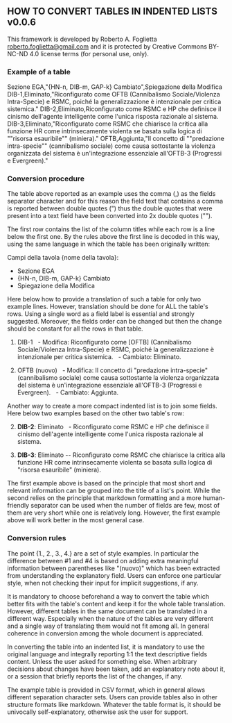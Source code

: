 ## HOW TO CONVERT TABLES IN INDENTED LISTS v0.0.6

This framework is developed by Roberto A. Foglietta <roberto.foglietta@gmail.com> and
it is protected by Creative Commons BY-NC-ND 4.0 license terms (for personal use, only).

### Example of a table

Sezione EGA,"{HN-n, DIB-m, GAP-k} Cambiato",Spiegazione della Modifica
DIB-1,Eliminato,"Riconfigurato come OFTB (Cannibalismo Sociale/Violenza Intra-Specie) e RSMC, poiché la generalizzazione è intenzionale per critica sistemica."
DIB-2,Eliminato,Riconfigurato come RSMC e HP che definisce il cinismo dell'agente intelligente come l'unica risposta razionale al sistema.
DIB-3,Eliminato,"Riconfigurato come RSMC che chiarisce la critica alla funzione HR come intrinsecamente violenta se basata sulla logica di ""risorsa esauribile"" (miniera)."
OFTB,Aggiunta,"Il concetto di ""predazione intra-specie"" (cannibalismo sociale) come causa sottostante la violenza organizzata del sistema è un'integrazione essenziale all'OFTB-3 (Progressi e Evergreen)."

### Conversion procedure

The table above reported as an example uses the comma (,) as the fields separator character and for this reason the field text that contains a comma is reported between double quotes (") thus the double quotes that were present into a text field have been converted into 2x double quotes ("").

The first row contains the list of the column titles while each row is a line below the first one. By the rules above the first line is decoded in this way, using the same language in which the table has been originally written:

Campi della tavola {nome della tavola}:
- Sezione EGA 
- {HN-n, DIB-m, GAP-k} Cambiato
- Spiegazione della Modifica

Here below how to provide a translation of such a table for only two example lines. However, translation should be done for ALL the table's rows. Using a single word as a field label is essential and strongly suggested. Moreover, the fields order can be changed but then the change should be constant for all the rows in that table.

1. DIB-1
  - Modifica: Riconfigurato come [OFTB] (Cannibalismo Sociale/Violenza Intra-Specie) e RSMC, poiché la generalizzazione è intenzionale per critica sistemica.
  - Cambiato: Eliminato.

4. OFTB (nuovo)
  - Modifica: Il concetto di "predazione intra-specie" (cannibalismo sociale) come causa sottostante la violenza organizzata del sistema è un'integrazione essenziale all'OFTB-3 (Progressi e Evergreen).
  - Cambiato: Aggiunta.

Another way to create a more compact indented list is to join some fields. Here below two examples based on the other two table's row:

2. **DIB-2**: Eliminato
  - Riconfigurato come RSMC e HP che definisce il cinismo dell'agente intelligente come l'unica risposta razionale al sistema.

3. **DIB-3**: Eliminato -- Riconfigurato come RSMC che chiarisce la critica alla funzione HR come intrinsecamente violenta se basata sulla logica di "risorsa esauribile" (miniera).

The first example above is based on the principle that most short and relevant information can be grouped into the title of a list's point. While the second relies on the principle that markdown formatting and a more human-friendly separator can be used when the number of fields are few, most of them are very short while one is relatively long. However, the first example above will work better in the most general case.

### Conversion rules

The point {1., 2., 3., 4.} are a set of style examples. In particular the difference between #1 and #4 is based on adding extra meaningful information between parentheses like "(nuovo)" which has been extracted from understanding the explanatory field. Users can enforce one particular style, when not checking their input for implicit suggestions, if any.

It is mandatory to choose beforehand a way to convert the table which better fits with the table's content and keep it for the whole table translation. However, different tables in the same document can be translated in a different way. Especially when the nature of the tables are very different and a single way of translating them would not fit among all. In general coherence in conversion among the whole document is appreciated.

In converting the table into an indented list, it is mandatory to use the original language and integrally reporting 1:1 the text descriptive fields content. Unless the user asked for something else. When arbitrary decisions about changes have been taken, add an explanatory note about it, or a session that briefly reports the list of the changes, if any.

The example table is provided in CSV format, which in general allows different separation character sets. Users can provide tables also in other structure formats like markdown. Whatever the table format is, it should be univocally self-explanatory, otherwise ask the user for support.

